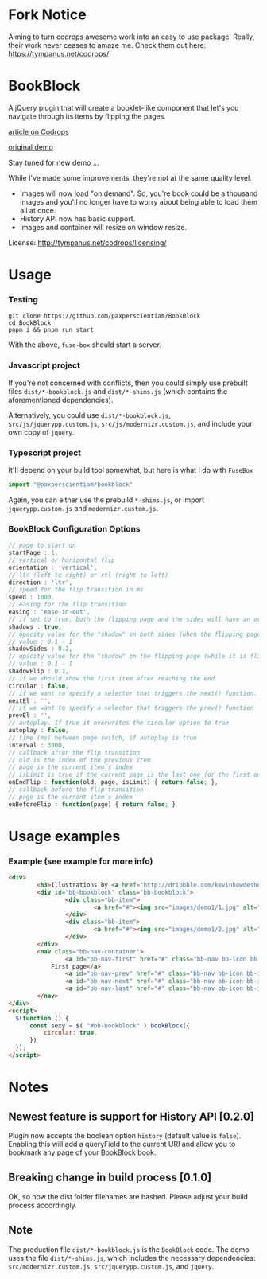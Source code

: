 Fork Notice
==========

Aiming to turn codrops awesome work into an easy to use package! Really, their work never ceases to amaze me. Check them out here: https://tympanus.net/codrops/

BookBlock
=========

A jQuery plugin that will create a booklet-like component that let's you navigate through its items by flipping the pages.

[article on Codrops](http://tympanus.net/codrops/2012/09/03/bookblock-a-content-flip-plugin/)

[original demo](http://tympanus.net/Development/BookBlock/)

Stay tuned for new demo ...

While I've made some improvements, they're not at the same quality level.
* Images will now load "on demand". So, you're book could be a thousand images and you'll no longer have to worry about being able to load them all at once.
* History API now has basic support.
* Images and container will resize on window resize.



License: http://tympanus.net/codrops/licensing/


Usage
=====

### Testing

``` shell
git clone https://github.com/paxperscientiam/BookBlock
cd BookBlock
pnpm i && pnpm run start
```

With the above, `fuse-box` should start a server.


### Javascript project
If you're not concerned with conflicts, then you could simply use prebuilt files `dist/*-bookblock.js` and `dist/*-shims.js` (which contains the aforementioned dependencies).

Alternatively, you could use `dist/*-bookblock.js`, `src/js/jquerypp.custom.js`, `src/js/modernizr.custom.js`, and include your own copy of `jquery`.

### Typescript project
It'll depend on your build tool somewhat, but here is what I do with `FuseBox`

``` typescript
import "@paxperscientiam/bookblock"
```

Again, you can either use the prebuild `*-shims.js`, or import `jquerypp.custom.js` and `modernizr.custom.js`.


### BookBlock Configuration Options

```js
// page to start on
startPage : 1,
// vertical or horizontal flip
orientation : 'vertical',
// ltr (left to right) or rtl (right to left)
direction : 'ltr',
// speed for the flip transition in ms
speed : 1000,
// easing for the flip transition
easing : 'ease-in-out',
// if set to true, both the flipping page and the sides will have an overlay to simulate shadows
shadows : true,
// opacity value for the "shadow" on both sides (when the flipping page is over it)
// value : 0.1 - 1
shadowSides : 0.2,
// opacity value for the "shadow" on the flipping page (while it is flipping)
// value : 0.1 - 1
shadowFlip : 0.1,
// if we should show the first item after reaching the end
circular : false,
// if we want to specify a selector that triggers the next() function. example: ´#bb-nav-next´
nextEl : '',
// if we want to specify a selector that triggers the prev() function
prevEl : '',
// autoplay. If true it overwrites the circular option to true
autoplay : false,
// time (ms) between page switch, if autoplay is true
interval : 3000,
// callback after the flip transition
// old is the index of the previous item
// page is the current item´s index
// isLimit is true if the current page is the last one (or the first one)
onEndFlip : function(old, page, isLimit) { return false; },
// callback before the flip transition
// page is the current item´s index
onBeforeFlip : function(page) { return false; }
```

Usage examples
===

### Example (see example for more info)

``` html
<div>
		<h3>Illustrations by <a href="http://dribbble.com/kevinhowdeshell">Kevin Howdeshell</a></h3>
		<div id="bb-bookblock" class="bb-bookblock">
				<div class="bb-item">
						<a href="#"><img src="images/demo1/1.jpg" alt="image01"/></a>
				</div>
				<div class="bb-item">
						<a href="#"><img src="images/demo1/2.jpg" alt="image02"/></a>
				</div>
		</div>
		<nav class="bb-nav-container">
				<a id="bb-nav-first" href="#" class="bb-nav bb-icon bb-icon-first">
            First page</a>
				<a id="bb-nav-prev" href="#" class="bb-nav bb-icon bb-icon-arrow-left">Previous</a>
				<a id="bb-nav-next" href="#" class="bb-nav bb-icon bb-icon-arrow-right">Next</a>
				<a id="bb-nav-last" href="#" class="bb-nav bb-icon bb-icon-last">Last page</a>
		</nav>
</div>
<script>
  $(function () {
      const sexy = $( "#bb-bookblock" ).bookBlock({
          circular: true,
      })
  });
</script>
```

Notes
=====

## Newest feature is support for History API [0.2.0]

Plugin now accepts the boolean option `history` (default value is `false`). Enabling this will add a queryField to the current URI and allow you to bookmark any page of your BookBlock book.


## Breaking change in build process [0.1.0]

OK, so now the dist folder filenames are hashed. Please adjust your build process accordingly.

## Note

The production file `dist/*-bookblock.js` is the `BookBlock` code. The demo uses the file `dist/*-shims.js`, which includes the necessary dependencies: `src/modernizr.custom.js`, `src/jquerypp.custom.js`, and `jquery`.
